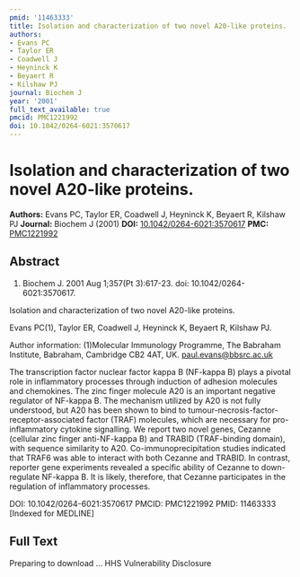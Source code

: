 ```yaml
---
pmid: '11463333'
title: Isolation and characterization of two novel A20-like proteins.
authors:
- Evans PC
- Taylor ER
- Coadwell J
- Heyninck K
- Beyaert R
- Kilshaw PJ
journal: Biochem J
year: '2001'
full_text_available: true
pmcid: PMC1221992
doi: 10.1042/0264-6021:3570617
---
```


# Isolation and characterization of two novel A20-like proteins.
**Authors:** Evans PC, Taylor ER, Coadwell J, Heyninck K, Beyaert R, Kilshaw PJ
**Journal:** Biochem J (2001)
**DOI:** [10.1042/0264-6021:3570617](https://doi.org/10.1042/0264-6021:3570617)
**PMC:** [PMC1221992](https://www.ncbi.nlm.nih.gov/pmc/articles/PMC1221992/)

## Abstract

1. Biochem J. 2001 Aug 1;357(Pt 3):617-23. doi: 10.1042/0264-6021:3570617.

Isolation and characterization of two novel A20-like proteins.

Evans PC(1), Taylor ER, Coadwell J, Heyninck K, Beyaert R, Kilshaw PJ.

Author information:
(1)Molecular Immunology Programme, The Babraham Institute, Babraham, Cambridge 
CB2 4AT, UK. paul.evans@bbsrc.ac.uk

The transcription factor nuclear factor kappa B (NF-kappa B) plays a pivotal 
role in inflammatory processes through induction of adhesion molecules and 
chemokines. The zinc finger molecule A20 is an important negative regulator of 
NF-kappa B. The mechanism utilized by A20 is not fully understood, but A20 has 
been shown to bind to tumour-necrosis-factor-receptor-associated factor (TRAF) 
molecules, which are necessary for pro-inflammatory cytokine signalling. We 
report two novel genes, Cezanne (cellular zinc finger anti-NF-kappa B) and 
TRABID (TRAF-binding domain), with sequence similarity to A20. 
Co-immunoprecipitation studies indicated that TRAF6 was able to interact with 
both Cezanne and TRABID. In contrast, reporter gene experiments revealed a 
specific ability of Cezanne to down-regulate NF-kappa B. It is likely, 
therefore, that Cezanne participates in the regulation of inflammatory 
processes.

DOI: 10.1042/0264-6021:3570617
PMCID: PMC1221992
PMID: 11463333 [Indexed for MEDLINE]

## Full Text

Preparing to download ... HHS Vulnerability Disclosure
